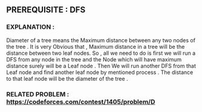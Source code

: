 ## PREREQUISITE : DFS

### EXPLANATION  :
Diameter of a tree means the Maximum distance between any two nodes of the tree . It is very Obvious that , Maximum distance in a tree will be the distance between two leaf nodes.
So , all we need to do is first we will run a DFS from any node in the tree and the Node which will have maximum distance surely will be a Leaf node . Then We will run another 
DFS from that Leaf node and find another leaf node by mentioned process . The distance to that leaf node will be the diameter of the tree .
### RELATED PROBLEM : https://codeforces.com/contest/1405/problem/D
